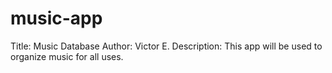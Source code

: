 # music-app
Title: Music Database 
Author: Victor E.
Description: This app will be used to organize music for all uses.
